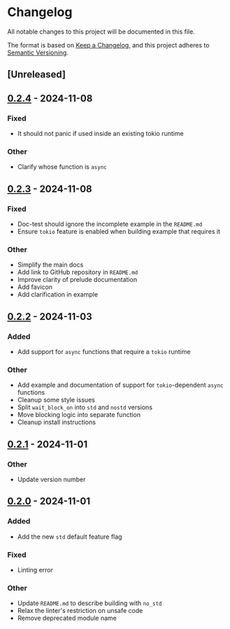 # Changelog

All notable changes to this project will be documented in this file.

The format is based on [Keep a Changelog](https://keepachangelog.com/en/1.0.0/),
and this project adheres to [Semantic Versioning](https://semver.org/spec/v2.0.0.html).

## [Unreleased]

## [0.2.4](https://github.com/FlippingBinaryLLC/wait-rs/compare/v0.2.3...v0.2.4) - 2024-11-08

### Fixed

- It should not panic if used inside an existing tokio runtime

### Other

- Clarify whose function is `async`

## [0.2.3](https://github.com/FlippingBinaryLLC/wait-rs/compare/v0.2.2...v0.2.3) - 2024-11-08

### Fixed

- Doc-test should ignore the incomplete example in the `README.md`
- Ensure `tokio` feature is enabled when building example that requires it

### Other

- Simplify the main docs
- Add link to GitHub repository in `README.md`
- Improve clarity of prelude documentation
- Add favicon
- Add clarification in example

## [0.2.2](https://github.com/FlippingBinaryLLC/wait-rs/compare/v0.2.1...v0.2.2) - 2024-11-03

### Added

- Add support for `async` functions that require a `tokio` runtime

### Other

- Add example and documentation of support for `tokio`-dependent `async` functions
- Cleanup some style issues
- Split `wait_block_on` into `std` and `nostd` versions
- Move blocking logic into separate function
- Cleanup install instructions

## [0.2.1](https://github.com/FlippingBinaryLLC/wait-rs/compare/v0.2.0...v0.2.1) - 2024-11-01

### Other

- Update version number

## [0.2.0](https://github.com/FlippingBinaryLLC/wait-rs/compare/v0.1.1...v0.2.0) - 2024-11-01

### Added

- Add the new `std` default feature flag

### Fixed

- Linting error

### Other

- Update `README.md` to describe building with `no_std`
- Relax the linter's restriction on unsafe code
- Remove deprecated module name
